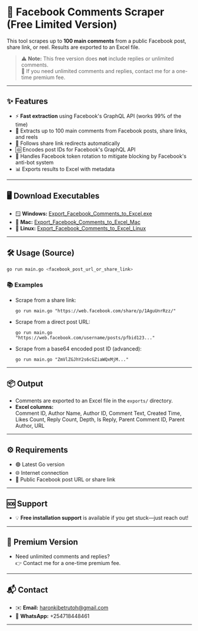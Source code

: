# 🚀 Facebook Comments Scraper (Free Limited Version)

This tool scrapes up to **100 main comments** from a public Facebook post, share link, or reel. Results are exported to an Excel file.

> ⚠️ **Note:** This free version does **not** include replies or unlimited comments.  
> 💎 If you need unlimited comments and replies, contact me for a one-time premium fee.

---

## ✨ Features

- ⚡ **Fast extraction** using Facebook's GraphQL API (works 99% of the time)
- 📝 Extracts up to 100 main comments from Facebook posts, share links, and reels
- 🔗 Follows share link redirects automatically
- 🆔 Encodes post IDs for Facebook's GraphQL API
- 🔄 Handles Facebook token rotation to mitigate blocking by Facebook's anti-bot system
- 📊 Exports results to Excel with metadata

---

## 🖥️ Download Executables

- 🪟 **Windows:** [Export_Facebook_Comments_to_Excel.exe](https://www.mediafire.com/file/5klu3cadfaw1o06/Export_Facebook_Comments_to_Excel.exe/file)
- 🍏 **Mac:** [Export_Facebook_Comments_to_Excel_Mac](https://www.mediafire.com/file/ocu90xym2cwx7t8/Export_Facebook_Comments_to_Excel_Mac/file)
- 🐧 **Linux:** [Export_Facebook_Comments_to_Excel_Linux](https://www.mediafire.com/file/fmkdd357mapp4c3/Export_Facebook_Comments_to_Excel_Linux/file)

---

## 🛠️ Usage (Source)

```bash
go run main.go <facebook_post_url_or_share_link>
```

### 📚 Examples

- Scrape from a share link:
  ```
  go run main.go "https://web.facebook.com/share/p/1AguUnrRzz/"
  ```
- Scrape from a direct post URL:
  ```
  go run main.go "https://web.facebook.com/username/posts/pfbid123..."
  ```
- Scrape from a base64 encoded post ID (advanced):
  ```
  go run main.go "ZmVlZGJhY2s6cGZiaWQxMjM..."
  ```

---

## 📦 Output

- Comments are exported to an Excel file in the `exports/` directory.
- **Excel columns:**  
  Comment ID, Author Name, Author ID, Comment Text, Created Time, Likes Count, Reply Count, Depth, Is Reply, Parent Comment ID, Parent Author, URL

---

## ⚙️ Requirements

- 🟢 Latest Go version
- 🌐 Internet connection
- 🔗 Public Facebook post URL or share link

---

## 🆘 Support

- 💡 **Free installation support** is available if you get stuck—just reach out!

---

## 💎 Premium Version

- Need unlimited comments and replies?  
  👉 Contact me for a one-time premium fee.

---

## 📬 Contact

- ✉️ **Email:** haronkibetrutoh@gmail.com
- 📱 **WhatsApp:** +254718448461

---
